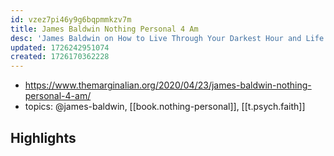 ```yaml
---
id: vzez7pi46y9g6bqpmmkzv7m
title: James Baldwin Nothing Personal 4 Am
desc: 'James Baldwin on How to Live Through Your Darkest Hour and Life as a Moral Obligation to the Universe'
updated: 1726242951074
created: 1726170362228
---
```


- https://www.themarginalian.org/2020/04/23/james-baldwin-nothing-personal-4-am/
- topics: @james-baldwin, [[book.nothing-personal]], [[t.psych.faith]]


## Highlights